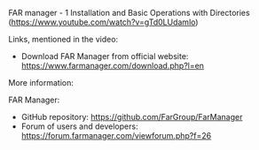 FAR manager - 1 Installation and Basic Operations with Directories
(https://www.youtube.com/watch?v=gTd0LUdamlo)

Links, mentioned in the video:
- Download FAR Manager from official website: https://www.farmanager.com/download.php?l=en


More information:

FAR Manager:
-	GitHub repository: https://github.com/FarGroup/FarManager
-	Forum of users and developers: https://forum.farmanager.com/viewforum.php?f=26
